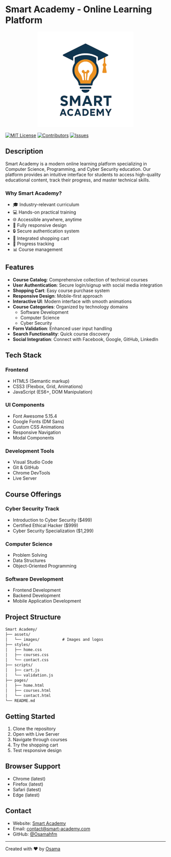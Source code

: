# Smart Academy - Online Learning Platform
<div align="center">
  <img src="smart_academy-updated.png" alt="Smart Academy Logo" width="300"/>
</div>

[![MIT License](https://img.shields.io/badge/License-MIT-green.svg)](https://choosealicense.com/licenses/mit/)
[![Contributors](https://img.shields.io/github/contributors/Osamahfm/Coursey)](https://github.com/Osamahfm/Coursey/graphs/contributors)
[![Issues](https://img.shields.io/github/issues/Osamahfm/Coursey)](https://github.com/Osamahfm/Coursey/issues)

## Description
Smart Academy is a modern online learning platform specializing in Computer Science, Programming, and Cyber Security education. Our platform provides an intuitive interface for students to access high-quality educational content, track their progress, and master technical skills.

### Why Smart Academy?
- 🎓 Industry-relevant curriculum
- 💻 Hands-on practical training
- 🌐 Accessible anywhere, anytime
- 📱 Fully responsive design
- 🔒 Secure authentication system
- 🛒 Integrated shopping cart
- 🎯 Progress tracking
- 📊 Course management

## Features
- **Course Catalog**: Comprehensive collection of technical courses
- **User Authentication**: Secure login/signup with social media integration
- **Shopping Cart**: Easy course purchase system
- **Responsive Design**: Mobile-first approach
- **Interactive UI**: Modern interface with smooth animations
- **Course Categories**: Organized by technology domains
  - Software Development
  - Computer Science
  - Cyber Security
- **Form Validation**: Enhanced user input handling
- **Search Functionality**: Quick course discovery
- **Social Integration**: Connect with Facebook, Google, GitHub, LinkedIn

## Tech Stack
### Frontend
- HTML5 (Semantic markup)
- CSS3 (Flexbox, Grid, Animations)
- JavaScript (ES6+, DOM Manipulation)
 
### UI Components
- Font Awesome 5.15.4
- Google Fonts (DM Sans)
- Custom CSS Animations
- Responsive Navigation
- Modal Components

### Development Tools
- Visual Studio Code
- Git & GitHub
- Chrome DevTools
- Live Server

## Course Offerings

### Cyber Security Track
- Introduction to Cyber Security ($499)
- Certified Ethical Hacker ($999)
- Cyber Security Specialization ($1,299)

### Computer Science
- Problem Solving
- Data Structures
- Object-Oriented Programming

### Software Development
- Frontend Development
- Backend Development
- Mobile Application Development

## Project Structure
```
Smart Academy/
├── assets/
│   └── images/          # Images and logos
├── styles/
│   ├── home.css
│   ├── courses.css
│   └── contact.css
├── scripts/
│   ├── cart.js
│   └── validation.js
├── pages/
│   ├── home.html
│   ├── courses.html
│   └── contact.html
└── README.md
```

## Getting Started
1. Clone the repository
2. Open with Live Server
3. Navigate through courses
4. Try the shopping cart
5. Test responsive design

## Browser Support
- Chrome (latest)
- Firefox (latest)
- Safari (latest)
- Edge (latest)

## Contact
- Website: [Smart Academy](https://smart-academy.com)
- Email: contact@smart-academy.com
- GitHub: [@Osamahfm](https://github.com/Osamahfm)

---
Created with ❤️ by [Osama](https://github.com/Osamahfm)